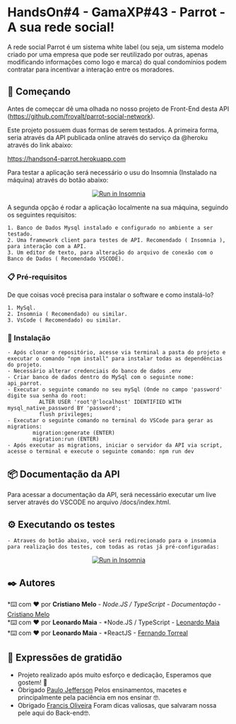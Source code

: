 # HandsOn#4 - GamaXP#43 - Parrot - A sua rede social!

A rede social Parrot é um sistema white label (ou seja, um sistema modelo criado por
uma empresa que pode ser reutilizado por outras, apenas modificando informações
como logo e marca) do qual condomínios podem contratar para incentivar a interação
entre os moradores.

## 🚀 Começando

Antes de começcar dê uma olhada no nosso projeto de Front-End desta API (https://github.com/froyalt/parrot-social-network).

Este projeto possuem duas formas de serem testados. A primeira forma, seria através da API publicada online através do serviço da @heroku através do link abaixo:

https://handson4-parrot.herokuapp.com

Para testar a aplicação será necessário o usu do Insomnia (Instalado na máquina) através do botão abaixo: 
<p align = 'center'><a href="https://insomnia.rest/run/?label=api-parrot&uri=https%3A%2F%2Fraw.githubusercontent.com%2FCristiano-Melo%2FHandsOn4%2Fmaster%2Fdocs%2FInsomnia_2022-09-08.json" target="_blank"><img src="https://insomnia.rest/images/run.svg" alt="Run in Insomnia"></a></p>

A segunda opção é rodar a aplicação localmente na sua máquina, seguindo os seguintes requisitos:

    1. Banco de Dados Mysql instalado e configurado no ambiente a ser testado.
    2. Uma framework client para testes de API. Recomendado ( Insomnia ), para interação com a API.
    3. Um editor de texto, para alteração do arquivo de conexão com o Banco de Dados ( Recomendado VSCODE).

### 📋 Pré-requisitos

De que coisas você precisa para instalar o software e como instalá-lo?

    1. MySql.
    2. Insomnia ( Recomendado) ou similar.
    3. VsCode ( Recomendado) ou similar.

### 🔧 Instalação
    - Após clonar o repositório, acesse via terminal a pasta do projeto e executar o comando "npm install" para instalar todas as dependências do projeto.
    - Necessário alterar credenciais do banco de dados .env
    - Criar banco de dados dentro do MySql com o seguinte nome: api_parrot.
    - Executar o seguinte comando no seu mySql (Onde no campo 'password' digite sua senha do root: 
              ALTER USER 'root'@'localhost' IDENTIFIED WITH mysql_native_password BY 'password';
              flush privileges;
    - Executar o seguinte comando no terminal do VSCode para gerar as migrations:
            migration:generate (ENTER)
            migration:run (ENTER)
    - Após executar as migrations, iniciar o servidor da API via script, acesse o terminal e execute o seguinte comando: npm run dev
    
    
## 📦 Documentação da API

Para acessar a documentação da API, será necessário executar um live server através do VSCODE no arquivo /docs/index.html.

## ⚙️ Executando os testes

    - Atraves do botão abaixo, você será redirecionado para o insomnia para realização dos testes, com todas as rotas já pré-configuradas:
 
 <p align = 'center'><a href="https://insomnia.rest/run/?label=api-parrot&uri=https%3A%2F%2Fraw.githubusercontent.com%2FCristiano-Melo%2FHandsOn4%2Fmaster%2Fdocs%2Fapi_parrot-local.json" target="_blank"><img src="https://insomnia.rest/images/run.svg" alt="Run in Insomnia"></a></a></p>

## ✒️ Autores

*⌨️ com ❤️ por **Cristiano Melo** - *Node.JS / TypeScript - Documentação* - [Cristiano Melo](https://github.com/Cristiano-Melo)<br>
*⌨️ com ❤️ por **Leonardo Maia** - *Node.JS / TypeScript - [Leonardo Maia](https://github.com/LeoMPG)<br>
*⌨️ com ❤️ por **Leonardo Maia** - *ReactJS - [Fernando Torreal]((https://github.com/froyalt))

## 🎁 Expressões de gratidão

* Projeto realizado após muito esforço e dedicação, Esperamos que gostem! 📢
* Obrigado [Paulo Jefferson](https://www.linkedin.com/in/paulo-jefferson-mendes-96609b74) Pelos ensinamentos, macetes e principalmente pela paciência em nos ensinar 🤓.
* Obrigado [Francis Oliveira](https://www.linkedin.com/in/franciscpd/) Foram dicas valiosas, que salvaram nossa pele aqui do Back-end🤓.

